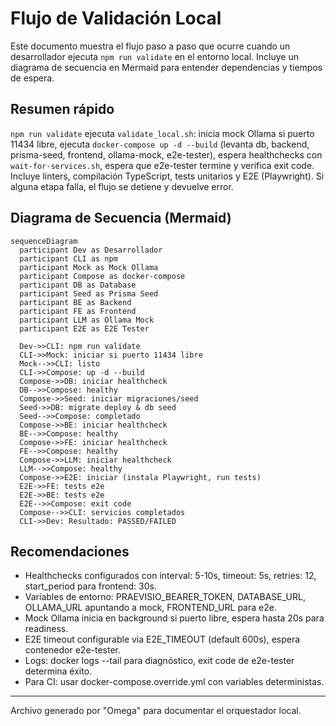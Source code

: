 # Flujo de Validación Local

Este documento muestra el flujo paso a paso que ocurre cuando un desarrollador ejecuta `npm run validate` en el entorno local. Incluye un diagrama de secuencia en Mermaid para entender dependencias y tiempos de espera.

## Resumen rápido
`npm run validate` ejecuta `validate_local.sh`: inicia mock Ollama si puerto 11434 libre, ejecuta `docker-compose up -d --build` (levanta db, backend, prisma-seed, frontend, ollama-mock, e2e-tester), espera healthchecks con `wait-for-services.sh`, espera que e2e-tester termine y verifica exit code. Incluye linters, compilación TypeScript, tests unitarios y E2E (Playwright). Si alguna etapa falla, el flujo se detiene y devuelve error.

## Diagrama de Secuencia (Mermaid)

```mermaid
sequenceDiagram
  participant Dev as Desarrollador
  participant CLI as npm
  participant Mock as Mock Ollama
  participant Compose as docker-compose
  participant DB as Database
  participant Seed as Prisma Seed
  participant BE as Backend
  participant FE as Frontend
  participant LLM as Ollama Mock
  participant E2E as E2E Tester

  Dev->>CLI: npm run validate
  CLI->>Mock: iniciar si puerto 11434 libre
  Mock-->>CLI: listo
  CLI->>Compose: up -d --build
  Compose->>DB: iniciar healthcheck
  DB-->>Compose: healthy
  Compose->>Seed: iniciar migraciones/seed
  Seed->>DB: migrate deploy & db seed
  Seed-->>Compose: completado
  Compose->>BE: iniciar healthcheck
  BE-->>Compose: healthy
  Compose->>FE: iniciar healthcheck
  FE-->>Compose: healthy
  Compose->>LLM: iniciar healthcheck
  LLM-->>Compose: healthy
  Compose->>E2E: iniciar (instala Playwright, run tests)
  E2E->>FE: tests e2e
  E2E->>BE: tests e2e
  E2E-->>Compose: exit code
  Compose-->>CLI: servicios completados
  CLI->>Dev: Resultado: PASSED/FAILED
```

## Recomendaciones
- Healthchecks configurados con interval: 5-10s, timeout: 5s, retries: 12, start_period para frontend: 30s.
- Variables de entorno: PRAEVISIO_BEARER_TOKEN, DATABASE_URL, OLLAMA_URL apuntando a mock, FRONTEND_URL para e2e.
- Mock Ollama inicia en background si puerto libre, espera hasta 20s para readiness.
- E2E timeout configurable via E2E_TIMEOUT (default 600s), espera contenedor e2e-tester.
- Logs: docker logs --tail para diagnóstico, exit code de e2e-tester determina éxito.
- Para CI: usar docker-compose.override.yml con variables deterministas.

---

Archivo generado por "Omega" para documentar el orquestador local.
